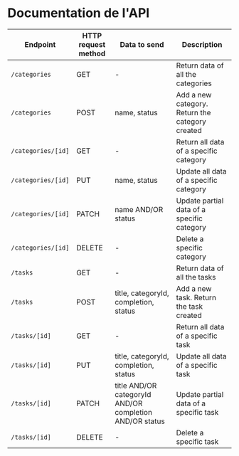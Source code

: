 # Documentation de l'API

| Endpoint | HTTP request method | Data to send | Description |
|--|--|--|--|
| `/categories` | GET | - | Return data of all the categories |
| `/categories` | POST | name, status | Add a new category. Return the category created |
| `/categories/[id]` | GET | - | Return all data of a specific category |
| `/categories/[id]` | PUT | name, status | Update all data of a specific category |
| `/categories/[id]` | PATCH | name AND/OR status | Update partial data of a specific category |
| `/categories/[id]` | DELETE | - | Delete a specific category |
| `/tasks` | GET | - | Return data of all the tasks |
| `/tasks` | POST | title, categoryId, completion, status | Add a new task. Return the task created |
| `/tasks/[id]` | GET | - | Return all data of a specific task |
| `/tasks/[id]` | PUT | title, categoryId, completion, status | Update all data of a specific task |
| `/tasks/[id]` | PATCH | title AND/OR categoryId AND/OR completion AND/OR status | Update partial data of a specific task |
| `/tasks/[id]` | DELETE | - | Delete a specific task |
